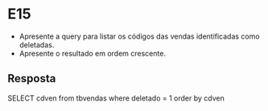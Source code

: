 # E15

- Apresente a query para listar os códigos das vendas identificadas como deletadas. 
- Apresente o resultado em ordem crescente.

## Resposta

SELECT cdven
from tbvendas
where deletado = 1
order by cdven

